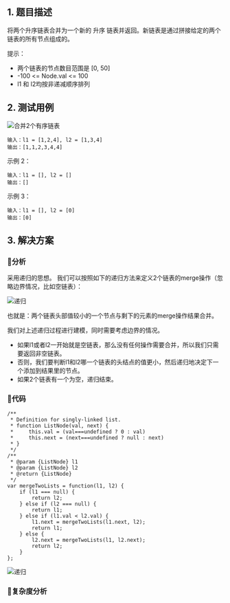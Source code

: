 ## 1. 题目描述

将两个升序链表合并为一个新的 升序 链表并返回。新链表是通过拼接给定的两个链表的所有节点组成的。

提示：
- 两个链表的节点数目范围是 [0, 50]
- -100 <= Node.val <= 100
- l1 和 l2均按非递减顺序排列


## 2. 测试用例

![合并2个有序链表](https://user-images.githubusercontent.com/82437559/120147888-fc6e7380-c219-11eb-937c-49a51f9504f3.png)
```
输入：l1 = [1,2,4], l2 = [1,3,4]
输出：[1,1,2,3,4,4]
```
示例 2：
```
输入：l1 = [], l2 = []
输出：[]
```
示例 3：
```
输入：l1 = [], l2 = [0]
输出：[0]
```

## 3. 解决方案

### 📝分析

采用递归的思想。
我们可以按照如下的递归方法来定义2个链表的merge操作（忽略边界情况，比如空链表）：

![递归](https://user-images.githubusercontent.com/82437559/120414074-fa2c2680-c38b-11eb-9975-3489c314ded2.png)

也就是：两个链表头部值较小的一个节点与剩下的元素的merge操作结果合并。

我们对上述递归过程进行建模，同时需要考虑边界的情况。
- 如果l1或者l2一开始就是空链表，那么没有任何操作需要合并，所以我们只需要返回非空链表。
- 否则，我们要判断l1和l2哪一个链表的头结点的值更小，然后递归地决定下一个添加到结果里的节点。
- 如果2个链表有一个为空，递归结束。

### 📝代码
```
/**
 * Definition for singly-linked list.
 * function ListNode(val, next) {
 *     this.val = (val===undefined ? 0 : val)
 *     this.next = (next===undefined ? null : next)
 * }
 */
/**
 * @param {ListNode} l1
 * @param {ListNode} l2
 * @return {ListNode}
 */
var mergeTwoLists = function(l1, l2) {
    if (l1 === null) {
        return l2;
    } else if (l2 === null) {
        return l1;
    } else if (l1.val < l2.val) {
        l1.next = mergeTwoLists(l1.next, l2);
        return l1;
    } else {
        l2.next = mergeTwoLists(l1, l2.next);
        return l2;
    }
};
```
![递归](https://user-images.githubusercontent.com/82437559/120414955-5a6f9800-c38d-11eb-9d85-ca7c3086b535.png)

### 📝复杂度分析







